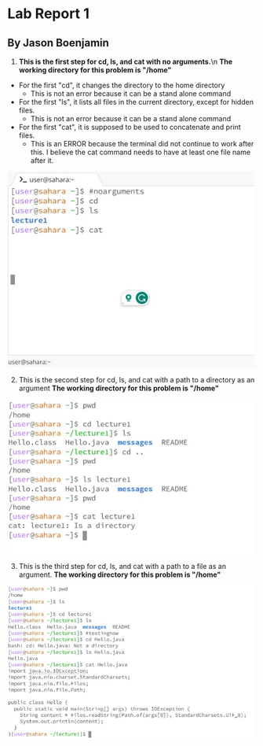 # Lab Report 1 
## By Jason Boenjamin

1. **This is the first step for cd, ls, and cat with no arguments.**\n
**The working directory for this problem is "/home"**

* For the first "cd", it changes the directory to the home directory
  - This is not an error because it can be a stand alone command
* For the first "ls", it lists all files in the current directory, except for hidden files.
  - This is not an error because it can be a stand alone command
* For the first "cat", it is supposed to be used to concatenate and print files.
  - This is an ERROR because the terminal did not continue to work after this. I believe the cat command needs to have at least one file name after it.

![Image](CSE15_Lab1_SC1.jpg)


2. This is the second step for cd, ls, and cat with a path to a directory as an argument
**The working directory for this problem is "/home"**

![Image](CSE15_Lab1_SC2.jpg)

3. This is the third step for cd, ls, and cat with a path to a file as an argument.
**The working directory for this problem is "/home"**

![Image](CSE15_Lab1_SC3.jpg)
